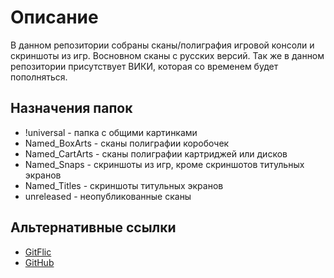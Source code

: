 # Описание

В данном репозитории собраны сканы/полиграфия игровой консоли и скриншоты из игр. Восновном сканы с русских версий. Так же в данном репозитории присутствует ВИКИ, которая со временем будет пополняться.

## Назначения папок

- !universal - папка с общими картинками
- Named_BoxArts - сканы полиграфии коробочек
- Named_CartArts - сканы полиграфии картриджей или дисков
- Named_Snaps - скриншоты из игр, кроме скриншотов титульных экранов
- Named_Titles - скриншоты титульных экранов
- unreleased - неопубликованные сканы 

## Альтернативные ссылки

- [GitFlic]()
- [GitHub](https://github.com/SegaMark7/sega-genesis-thumbnails)

